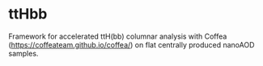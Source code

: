# ttHbb
Framework for accelerated ttH(bb) columnar analysis with Coffea (https://coffeateam.github.io/coffea/) on flat centrally produced nanoAOD samples.
